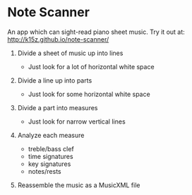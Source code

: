 # Note Scanner
An app which can sight-read piano sheet music. Try it out at: http://k15z.github.io/note-scanner/

1. Divide a sheet of music up into lines
    - Just look for a lot of horizontal white space

2. Divide a line up into parts
    - Just look for some horizontal white space

3. Divide a part into measures
    - Just look for narrow vertical lines

4. Analyze each measure
    - treble/bass clef
    - time signatures
    - key signatures
    - notes/rests

5. Reassemble the music as a MusicXML file
